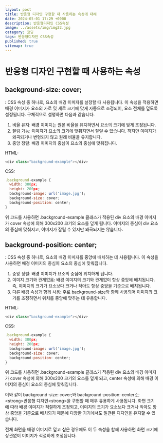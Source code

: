 ```yaml
---
layout: post
title: 반응형 디자인 구현할 때 사용하는 속성에 대해
date: 2024-05-01 17:29 +0900
description: 반응형디자인 CSS속성
image: ../assets/img/img22.jpg
category: 코딩
tags: 반응형디자인 CSS속성
published: true
sitemap: true
---
```


# 반응형 디자인 구현할 때 사용하는 속성

## background-size: cover;
: CSS 속성 중 하나로, 요소의 배경 이미지를 설정할 때 사용됩니다. 이 속성을 적용하면 배경 이미지가 요소의 가로 및 세로 크기에 맞게 자동으로 조정되어, 요소 전체를 덮도록 설정됩니다. 구체적으로 설명하면 다음과 같습니다.

1. 비율 유지: 배경 이미지는 원본 비율을 유지하면서 요소의 크기에 맞게 조정됩니다.
2. 잘림 가능: 이미지가 요소의 크기에 맞춰지면서 잘릴 수 있습니다. 하지만 이미지가 왜곡되거나 변형되지 않고 원래 비율을 유지합니다.
3. 중앙 정렬: 배경 이미지의 중심이 요소의 중심에 맞춰집니다.

HTML:
````javascript
<div class="background-example"></div>
````

CSS:
````javascript
.background-example {
  width: 300px;
  height: 200px;
  background-image: url('image.jpg');
  background-size: cover;
  background-position: center;
}
````

위 코드를 사용하면 .background-example 클래스가 적용된 div 요소의 배경 이미지가 cover 속성에 의해 300x200 크기의 요소를 덮게 됩니다. 이미지의 중심이 div 요소의 중심에 맞춰지고, 이미지가 잘릴 수 있지만 왜곡되지는 않습니다.

## background-position: center;
: CSS 속성 중 하나로, 요소의 배경 이미지를 중앙에 배치하는 데 사용됩니다. 이 속성을 사용하면 배경 이미지의 중심이 요소의 중심에 맞춰집니다.

1. 중앙 정렬: 배경 이미지가 요소의 중심에 위치하게 됩니다.
2. 이미지 크기와 관계없음: 배경 이미지의 크기와 관계없이 항상 중앙에 배치됩니다. 즉, 이미지의 크기가 요소보다 크거나 작아도 항상 중앙을 기준으로 배치됩니다.
3. 다른 배경 속성과 함께 사용: 주로 background-size와 함께 사용되어 이미지의 크기를 조정하면서 위치를 중앙에 맞추는 데 유용합니다.

HTML:
````javascript
<div class="background-example"></div>
````

CSS:
````javascript
.background-example {
  width: 300px;
  height: 200px;
  background-image: url('image.jpg');
  background-size: cover;
  background-position: center;
}
````

위 코드를 사용하면 .background-example 클래스가 적용된 div 요소의 배경 이미지가 cover 속성에 의해 300x200 크기의 요소를 덮게 되고, center 속성에 의해 배경 이미지의 중심이 요소의 중심에 맞춰집니다.

이와 같이 background-size: cover;와 background-position: center;는 &lt;strong&gt;반응형 디자인&lt;strong&gt;을 구현할 때 매우 유용하게 사용됩니다. 화면 크기에 따라 배경 이미지가 적절하게 조정되고, 이미지의 크기가 요소보다 크거나 작아도 항상 중앙을 기준으로 배치되기 때문에 다양한 기기에서도 일관된 디자인을 유지할 수 있습니다.

전체 화면을 배경 이미지로 덮고 싶은 경우에도 이 두 속성을 함께 사용하면 화면 크기에 상관없이 이미지가 적절하게 조정됩니다.



